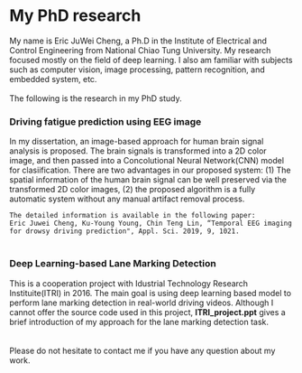 # My PhD research
My name is Eric JuWei Cheng, a Ph.D in the Institute of Electrical and Control Engineering from National Chiao Tung University. My research focused mostly on the field of deep learning. I also am familiar with subjects such as computer vision, image processing, pattern recognition, and embedded system, etc.<br>
<br>
The following is the research in my PhD study.
<br>
### Driving fatigue prediction using EEG image

In my dissertation, an image-based approach for human brain signal analysis is proposed.
The brain signals is transformed into a 2D color image, and then passed into a Concolutional Neural Network(CNN) model for clasiification.
There are two advantages in our proposed system: (1) The spatial information of the human brain signal can be well preserved via the transformed 2D color images, (2) the proposed algorithm is a fully automatic system without any manual artifact removal process.


`The detailed information is available in the following paper:`
<br>
`Eric Juwei Cheng, Ku-Young Young, Chin Teng Lin, “Temporal EEG imaging for drowsy driving prediction", Appl. Sci. 2019, 9, 1021.`
<br>
<br>
### Deep Learning-based Lane Marking Detection

This is a cooperation project with Idustrial Technology Research Instituite(ITRI) in 2016. The main goal is using deep learning based model to perform lane marking detection in real-world driving videos. Although I cannot offer the source code used in this project, __ITRI_project.ppt__ gives a brief introduction of my approach for the lane marking detection task.
<br>
<br>
<br>
Please do not hesitate to contact me if you have any question about my work.
